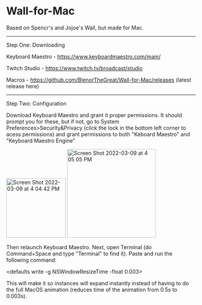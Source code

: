 # Wall-for-Mac
Based on Spencr's and Jojoe's Wall, but made for Mac.

-----

Step One: Downloading

Keyboard Maestro - https://www.keyboardmaestro.com/main/

Twitch Studio - https://www.twitch.tv/broadcast/studio

Macros - https://github.com/BlenorTheGreat/Wall-for-Mac/releases (latest release here)

-----

Step Two: Configuration

Download Keyboard Maestro and grant it proper permissions. It should prompt you for these, but if not, go to System Preferences>Security&Privacy (click the lock in the bottom left corner to acess permissions) and grant permissions to both "Keboard Maestro" and "Keyboard Maestro Engine"

<img width="158" alt="Screen Shot 2022-03-09 at 4 04 42 PM" src="https://user-images.githubusercontent.com/99914793/157535842-1be814fa-fe28-4553-9700-c4684dabc337.png">
<img width="236" alt="Screen Shot 2022-03-09 at 4 05 05 PM" src="https://user-images.githubusercontent.com/99914793/157535897-c8acb2c5-b21b-4549-b473-c93349c6da53.png">

Then relaunch Keyboard Maestro. Next, open Terminal (do Command+Space and type "Terminal" to find it). Paste and run the following command:

<defaults write -g NSWindowResizeTime -float 0.003>

This will make it so instances will expand instantly instead of having to do the full MacOS animation (reduces time of the animation from 0.5s to 0.003s).
